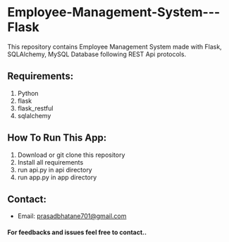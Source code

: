 # Employee-Management-System---Flask
This repository contains Employee Management System made with Flask, SQLAlchemy, MySQL Database following REST Api protocols.

## Requirements:
1. Python
2. flask
3. flask_restful
4. sqlalchemy

## How To Run This App:
1. Download or git clone this repository
2. Install all requirements
3. run api.py in api directory
4. run app.py in app directory

## Contact:
- Email: prasadbhatane701@gmail.com

#### For feedbacks and issues feel free to contact..
